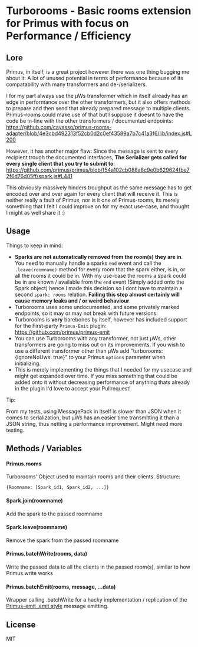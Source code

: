 # Turborooms - Basic rooms extension for Primus with focus on Performance / Efficiency

## Lore

Primus, in itself, is a great project however there was one thing bugging me about it: A lot of unused potential in terms of performance because of its compatability with many transformers and de-/serializers.

I for my part always use the µWs transformer which in itself already has an edge in performance over the other transformers, but it also offers methods to prepare and then send that already prepared message to multiple clients. Primus-rooms could make use of that but I suppose it doesnt to have the code be in-line with the other transformers / documented endpoints: https://github.com/cayasso/primus-rooms-adapter/blob/4e3cbd492313f52cb0d2c0ef43589a7b7c41a3f6/lib/index.js#L200

However, it has another major flaw: Since the message is sent to every recipient trough the documented interfaces, **The Serializer gets called for every single client that you try to submit to**: https://github.com/primus/primus/blob/f54a102cb088a8c9e0b629624fbe72f6d76d05ff/spark.js#L441

This obviously massively hinders troughput as the same message has to get encoded over and over again for every client that will receive it. This is neither really a fault of Primus, nor is it one of Primus-rooms, its merely something that I felt I could improve on for my exact use-case, and thought I might as well share it :)

## Usage

Things to keep in mind:

- **Sparks are not automatically removed from the room(s) they are in**. You need to manually handle a sparks `end` event and call the `.leave(roomname)` method for every room that the spark either, is in, or all the rooms it could be in. With my use-case the rooms a spark could be in are known / available from the `end` event (Simply added onto the Spark object) hence I made this decision so I dont have to maintain a second `spark: rooms` relation. **Failing this step almost certainly will cause memory leaks and / or weird behaviour**.
- Turborooms uses some undocumented, and some privately marked endpoints, so it may or may not break with future versions.
- Turborooms is **very** barebones by itself, however has included support for the First-party `Primus-Emit` plugin: https://github.com/primus/primus-emit
- You can use Turborooms with any transformer, not just µWs, other transformers are going to miss out on its improvements. If you wish to use a different transformer other than µWs add "turborooms: {ignoreNoUws: true}" to your Primus `options` parameter when initializing.
- This is merely implementing the things that I needed for my usecase and might get expanded over time. If you miss something that could be added onto it without decreasing performance of anything thats already in the plugin I'd love to accept your Pullrequest!

Tip:

From my tests, using MessagePack in itself is slower than JSON when it comes to serialization, but µWs has an easier time transmitting it than a JSON string, thus netting a performance improvement. Might need more testing.

## Methods / Variables

#### Primus.rooms

Turborooms' Object used to maintain rooms and their clients. Structure:

```{Roomname: [Spark_id1, Spark_id2, ...]}```

#### Spark.join(roomname)

Add the spark to the passed roomname

#### Spark.leave(roomname)

Remove the spark from the passed roomname

#### Primus.batchWrite(rooms, data)

Write the passed data to all the clients in the passed room(s), similar to how Primus.write works

#### Primus.batchEmit(rooms, message, ...data)

Wrapper calling .batchWrite for a hacky implementation / replication of the [Primus-emit .emit style](https://github.com/primus/primus-emit#broadcasting) message emitting.

## License

MIT